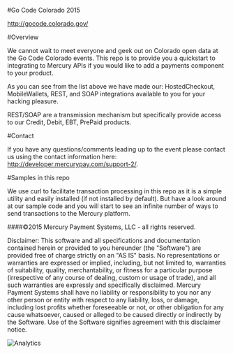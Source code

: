 ﻿#Go Code Colorado 2015

http://gocode.colorado.gov/

#Overview

We cannot wait to meet everyone and geek out on Colorado open data at the Go Code Colorado events.  This repo is to provide you a quickstart to integrating to Mercury APIs if you would like to add a payments component to your product.

As you can see from the list above we have made our:  HostedCheckout, MobileWallets, REST, and SOAP integrations available to you for your hacking pleasure.

REST/SOAP are a transmission mechanism but specifically provide access to our Credit, Debit, EBT, PrePaid products.

#Contact

If you have any questions/comments leading up to the event please contact us using the contact information here:  http://developer.mercurypay.com/support-2/.

#Samples in this repo

We use curl to facilitate transaction processing in this repo as it is a simple utility and easily installed (if not installed by default).  But have a look around at our sample code and you will start to see an infinite number of ways to send transactions to the Mercury platform.

####©2015 Mercury Payment Systems, LLC - all rights reserved.

Disclaimer: This software and all specifications and documentation contained herein or provided to you hereunder (the "Software") are provided free of charge strictly on an "AS IS" basis. No representations or warranties are expressed or implied, including, but not limited to, warranties of suitability, quality, merchantability, or fitness for a particular purpose (irrespective of any course of dealing, custom or usage of trade), and all such warranties are expressly and specifically disclaimed. Mercury Payment Systems shall have no liability or responsibility to you nor any other person or entity with respect to any liability, loss, or damage, including lost profits whether foreseeable or not, or other obligation for any cause whatsoever, caused or alleged to be caused directly or indirectly by the Software. Use of the Software signifies agreement with this disclaimer notice.

![Analytics](https://ga-beacon.appspot.com/UA-60858025-34/GoCodeCo2015/readme?pixel)
